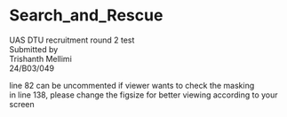# Search_and_Rescue<br>
UAS DTU recruitment round 2 test<br>
Submitted by <br>
Trishanth Mellimi<br>
24/B03/049<br>

line 82 can be uncommented if viewer wants to check the masking <br>
in line 138, please change the figsize for better viewing according to your screen<br>
